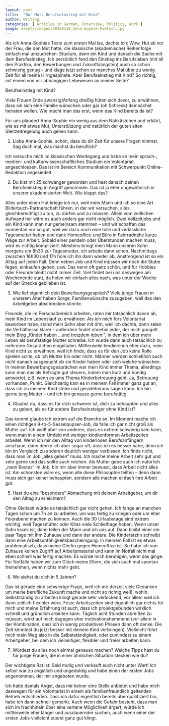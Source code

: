 ```yaml
---
layout: post
title:  "Nur Mut: Berufseinstieg mit Kind"
author: Writing
categories: [ Articles in German, Interview, Politics, Work ]
image: assets/images/20160118_Anna-Sophie-Pietsch.jpg
---
```



Als ich Anna-Sophies Texte zum ersten Mal las, dachte ich: Wow, Hut ab vor der Frau, die den Mut hatte, die klassische (akademische) Reihenfolge einfach mal umzudrehen: Studium, dann ein Kind und danach die Sache mit dem Berufseinstieg. Ich persönlich fand den Einstieg ins Berufsleben (mit all den Praktika, den Bewerbungen und Zukunftsängsten) auch so schon schwierig genug – und klage jetzt schon so manches Mal über zu wenig Zeit für all meine Hirngespinste. Aber Berufseinstieg mit Kind? So richtig, mit einem von mir abhängigen Lebewesen an meiner Seite?

Berufseinstieg mit Kind?

Viele Frauen Ende zwanzig/Anfang dreißig hüten sich davor, zu erwähnen, dass sie sich eine Familie wünschen oder gar (oh Schreck) demnächst heiraten wollen. Wie macht man das erst, wenn das Kind bereits da ist?

Für uns plaudert Anna-Sophie ein wenig aus dem Nähkästchen und erklärt, wie es mit etwas Mut, Unterstützung und natürlich der guten alten Gleitzeitregelung auch gehen kann.

1. Liebe Anna-Sophie, schön, dass du dir Zeit für unsere Fragen nimmst. Sag doch mal, was machst du beruflich?

Ich versuche mich im klassischen Werdegang und habe an mein sprach-, medien- und kulturwissenschaftliches Studium ein Volontariat angeschlossen. Das ist im Bereich Kommunikation mit Schwerpunkt Online-Redaktion angesiedelt.

2. Du bist mit 25 schwanger geworden und hast danach deinen Berufseinstieg in Angriff genommen. Das ist ja eher ungewöhnlich in unserer akademisierten Welt. Wie klappt das?

Alles unter einen Hut kriege ich nur, weil mein Mann und ich so eine Art Bilderbuch-Partnerschaft führen, in der wir versuchen, alles gleichberechtigt zu tun, zu dürfen und zu müssen. Allein vom zeitlichen Aufwand her wäre es auch anders gar nicht möglich. Zwei Vollzeitjobs und ein Kind kann man nur gemeinsam stemmen – und wir schaffen das momentan nur so gut, weil wir dazu noch eine tolle und verlässliche Tagesmutter haben und dank Homeoffice und Büro in Fahrradnähe kurze Wege zur Arbeit. Sobald einer pendeln oder Überstunden machen muss, wird es richtig kompliziert. Meistens bringt mein Mann unseren Sohn morgens um 8h30 zur Tagesmutter, ich arbeite dann schon. Nachmittags zwischen 16h30 und 17h hole ich ihn dann wieder ab. Anstrengend ist so ein Alltag auf jeden Fall. Denn neben Job und Kind müssen wir noch die Stube fegen, einkaufen gehen, usw. Das nervt oft ganz schön, und für Hobbies oder Freunde bleibt nicht immer Zeit. Viel findet bei uns deswegen am Wochenende statt, da holen wir einfach alles nach, was unter der Woche auf der Strecke geblieben ist.

3. Wie lief eigentlich dein Bewerbungsgespräch? Viele junge Frauen in unserem Alter haben Sorge, Familienwünsche zuzugeben, weil das den Arbeitgeber abschrecken könnte.

Freunde, die im Personalbereich arbeiten, raten mir tatsächlich davon ab, mein Kind im Lebenslauf zu erwähnen. Als ich mich fürs Volontariat beworben habe, stand mein Sohn aber mit drin, weil ich dachte, dann seien die Verhältnisse klarer – außerdem findet ohnehin jeder, der mich googelt mein Blog „Kinder haben …und trotzdem leben!“, in dem ich über mein Leben als berufstätige Mutter schreibe. Ich wurde dann auch tatsächlich zu mehreren Gesprächen eingeladen. Mittlerweile tendiere ich eher dazu, mein Kind nicht zu erwähnen, weil ich finde, dass es für den Job keine Rolle spielen sollte, ob ich Mutter bin oder nicht. Männer werden schließlich auch nicht danach ausgesucht ob sie Kinder haben oder sich welche wünschen. In meinen Bewerbungsgesprächen war mein Kind immer Thema, allerdings kann man das als Befragte gut steuern, indem man kurz und bündig antwortet, z.B. wenn es ums Thema Kinderbetreuung geht. Ja, Betreuung vorhanden, Punkt. Gleichzeitig kam es in meinem Fall immer ganz gut an, dass ich zu meinem Kind stehe und geradeheraus sagen kann: Ich bin gerne jung Mutter – und ich bin genauso gerne berufstätig.

4. Glaubst du, dass es für dich schwerer ist, dich zu behaupten und alles zu geben, als es für andere Berufseinsteiger ohne Kind ist?

Das kommt glaube ich extrem auf die Branche an. Im Moment mache ich einen richtigen 9-to-5-Sesselpupser-Job, da falle ich gar nicht groß als Mutter auf. Ich weiß aber von anderen, dass es extrem schwierig sein kann, wenn man in einem Umfeld mit weniger kindkonformen Arbeitszeiten arbeitet. Wenn ich mir den Alltag von kinderlosen Berufsanfängern anschaue, dann denke ich aber sogar oft, dass ich es besser habe, denn ich bin im Vergleich zu anderen deutlich weniger verbissen. Ich finde nicht, dass man im Job „alles geben“ muss. Ich mache meine Arbeit sehr gut und sehr gerne und das sollte auch reichen. Als Mutter gebe auch ich natürlich „mein Bestes“ im Job, bin mir aber immer bewusst, dass Arbeit nicht alles ist. Am schönsten wäre es, wenn alle diese Philosophie teilten – denn dann muss sich gar keiner behaupten, sondern alle machen einfach ihre Arbeit gut.

5. Hast du eine “besondere” Abmachung mit deinem Arbeitgeber, um dir den Alltag zu erleichtern?

Ohne Gleitzeit würde es tatsächlich gar nicht gehen. Ich fange an manchen Tagen schon um 7h an zu arbeiten, um was fertig zu kriegen oder um eher Feierabend machen zu können. Auch die 30 Urlaubstage sind extrem wichtig, weil Tagesmütter oder Kitas viele Schließtage haben. Wenn unser Sohn krank ist, dann teilen der Mann und ich uns auf. Dann bleibt einer ein paar Tage mit ihm Zuhause und dann der andere. Die Kinderärztin schreibt dann eine Arbeitsunfähigkeitsbescheinigung. In meinem Fall ist es etwas problematisch, dass meine Chefin gegen Homeoffice ist. So habe ich von Zuhause keinen Zugriff auf Arbeitsmaterial und kann im Notfall nicht mal eben schnell was fertig machen. Es würde mich beruhigen, wenn das ginge. Für Notfälle haben wir zum Glück meine Eltern, die sich auch mal spontan freinehmen, wenn nichts mehr geht.

6. Wo siehst du dich in 5 Jahren?

Das ist gerade eine schwierige Frage, weil ich mir derzeit viele Gedanken um meine berufliche Zukunft mache und nicht so richtig weiß, wohin. Selbstständig zu arbeiten klingt gerade sehr verlockend, vor allem weil ich dann zeitlich flexibler wäre. Feste Arbeitszeiten sind eigentlich gar nichts für mich und meine Erfahrung ist auch, dass ich projektgebunden wirklich schnell und gründlich arbeiten kann. Täglich acht Stunden abreißen zu müssen, wirkt auf mich dagegen eher motivationshemmend (vor allem in der Kombination, dass ich in wenig produktiven Phasen dann oft denke: Die Zeit könntest du jetzt besser mit deinem Kind verbringen). Vielleicht führt mich mein Weg also in die Selbstständigkeit, oder zumindest zu einem Arbeitgeber, bei dem ich vielseitiger, flexibler und freier arbeiten kann.

7. Würdest du alles noch einmal genauso machen? Welche Tipps hast du für junge Frauen, die in einer ähnlichen Situation stecken wie du?

Der wichtigste Rat ist: Seid mutig und verkauft euch nicht unter Wert! Ich selbst war zu ängstlich und ungeduldig und habe einen der ersten Jobs angenommen, der mir angeboten wurde.

Ich hatte damals Angst, dass mir keiner eine Stelle anbietet und habe mich deswegen für ein Volontariat in einem als familienfreundlich geltenden Betrieb entschieden. Dass ich dafür eigentlich bereits überqualifiziert bin, habe ich dann schnell gemerkt. Auch wenn die Gefahr besteht, dass man sich im Nachhinein über eine vertane Möglichkeit ärgert, würde ich mittlerweile eher länger und ausdauernder suchen, auch wenn einer der ersten Jobs vielleicht zuerst ganz gut klingt.

